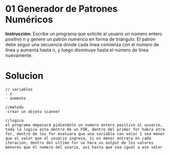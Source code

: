 # 01 **Generador de Patrones Numéricos**

**Instrucción:**
Escribe un programa que solicite al usuario un número entero positivo n y genere un patrón numérico en forma de triángulo. El patrón debe seguir una secuencia donde cada línea comienza con el número de línea y aumenta hasta n, y luego disminuye hasta el número de línea nuevamente.



# Solucion

    // variables
    - n
    - aumento

    //metodo
    -crear un objeto scanner

    //logica
    el programa empezará pidiendole un numero entero positivo al usuario, toda la logica esta dentro de un FOR, dentro del primer for habra otro for, dentro de los for evaluara que una variable con valor 1 sea menor que el valor que el usuario ingresa, si es menor entrara en cada iteracion, dentro del ultimo for se hara un output de los valores menores que el numero del usario, asi hasta que sea igual a ese valor